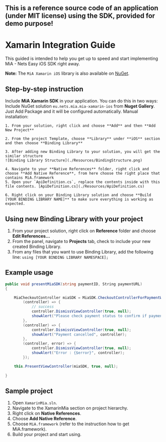 ## This is a reference source code of an application (under MIT license) using the SDK, provided for demo purpose!

# Xamarin Integration Guide
This guided is intended to help you get up to speed and start implementing MiA - Nets Easy iOS SDK right away.

**Note:** The `MiA Xamarin iOS` library is also available on [NuGet](https://www.nuget.org/).

## Step-by-step instruction
Include **MiA Xamarin SDK** in your application. You can do this in two ways:
Include NuGet solution `eu.nets.mia.mia-xamarin-ios` from **Nuget Gallery**. Just Add Package and it will be configured automatically. 
Manual installation: 

    1. From your solution, right click and choose **Add** and then **Add New Project**
    
    2. From the project Template, choose **Library** under **iOS** section and then choose **Binding Library**
    
    3. After adding new Binding Library to your solution, you will get the similar structure
    ![Binding Library Structure](./Resources/BindingStructure.png)
    
    4. Navigate to your **Native References** folder, right click and choose **Add Native Reference**, from here choose the right place that contains MiA.framework
    5. Open your `ApiDefinition.cs`, replace the contents inside with this file contents. [ApiDefinition.cs](./Resources/ApiDefinition.cs) 
    
    6. Right click on your Binding Library solution and choose **Build [YOUR BINDING LIBRARY NAME]** to make sure everything is working as expected.

## Using new Binding Library with your project
1. From your project solution, right click on **Reference** folder and choose **Edit References...**
2. From the panel, navigate to **Projects** tab, check to include your new created Binding Library.
3. From any files that you want to use Binding Library, add the following line: `using [YOUR BINDING LIBRARY NAMESPACE];`

## Example usage
```c#
public void presentMiaSDK(string paymentID, String paymentURL)
{

    MiaCheckoutController miaSDK = MiaSDK.CheckoutControllerForPaymentWithID(paymentID, paymentURL, returnURL,
        (controller) => {
            // success
            controller.DismissViewController(true, null);
            showAlert("Please check payment status to confirm if payment is successful or cancelled", controller);
        },
        (controller) => {
            controller.DismissViewController(true, null);
            showAlert("Payment cancelled", controller);
        },
        (controller, error) => {
            controller.DismissViewController(true, null);
            showAlert("Error : {$error}", controller);
        });

    this.PresentViewController(miaSDK, true, null);
    
}
```

## Sample project
1. Open `XamarinMia.sln`.
2. Navigate to the XamarinMia section on project hierarchy.
3. Right click on **Native References**.
4. Choose **Add Native Reference**.
5. Choose `MiA.framework` (refer to the instruction how to get MiA.framework).
6. Build your project and start using.

